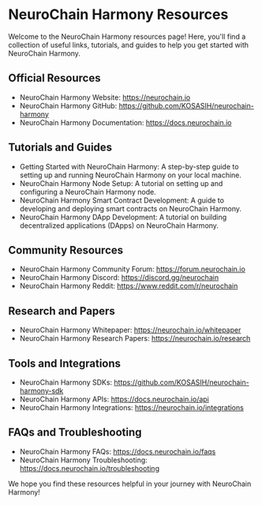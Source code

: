 # NeuroChain Harmony Resources
Welcome to the NeuroChain Harmony resources page! Here, you'll find a collection of useful links, tutorials, and guides to help you get started with NeuroChain Harmony.

## Official Resources

- NeuroChain Harmony Website: https://neurochain.io
- NeuroChain Harmony GitHub: https://github.com/KOSASIH/neurochain-harmony
- NeuroChain Harmony Documentation: https://docs.neurochain.io

## Tutorials and Guides

- Getting Started with NeuroChain Harmony: A step-by-step guide to setting up and running NeuroChain Harmony on your local machine.
- NeuroChain Harmony Node Setup: A tutorial on setting up and configuring a NeuroChain Harmony node.
- NeuroChain Harmony Smart Contract Development: A guide to developing and deploying smart contracts on NeuroChain Harmony.
- NeuroChain Harmony DApp Development: A tutorial on building decentralized applications (DApps) on NeuroChain Harmony.

## Community Resources

- NeuroChain Harmony Community Forum: https://forum.neurochain.io
- NeuroChain Harmony Discord: https://discord.gg/neurochain
- NeuroChain Harmony Reddit: https://www.reddit.com/r/neurochain

## Research and Papers

- NeuroChain Harmony Whitepaper: https://neurochain.io/whitepaper
- NeuroChain Harmony Research Papers: https://neurochain.io/research

## Tools and Integrations

- NeuroChain Harmony SDKs: https://github.com/KOSASIH/neurochain-harmony-sdk
- NeuroChain Harmony APIs: https://docs.neurochain.io/api
- NeuroChain Harmony Integrations: https://neurochain.io/integrations

## FAQs and Troubleshooting

- NeuroChain Harmony FAQs: https://docs.neurochain.io/faqs
- NeuroChain Harmony Troubleshooting: https://docs.neurochain.io/troubleshooting

We hope you find these resources helpful in your journey with NeuroChain Harmony!
